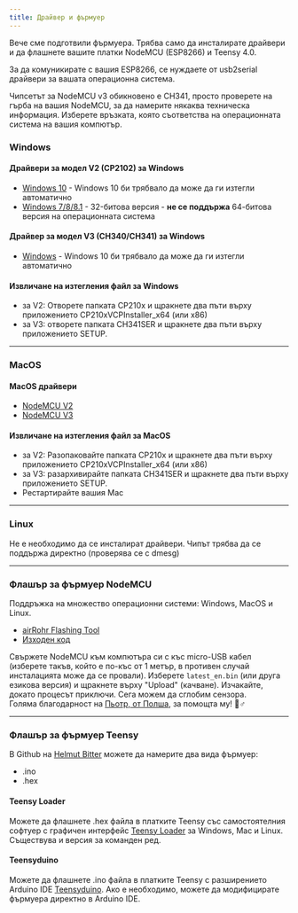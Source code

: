 ```yaml
---
title: Драйвер и фърмуер
---
```

Вече сме подготвили фърмуера. Трябва само да инсталирате драйвери и да флашнете вашите платки NodeMCU (ESP8266) и Teensy 4.0.

За да комуникирате с вашия ESP8266, се нуждаете от usb2serial драйвери за вашата операционна система.

Чипсетът за NodeMCU v3 обикновено е CH341, просто проверете на гърба на вашия NodeMCU, за да намерите някаква техническа информация. Изберете връзката, която съответства на операционната система на вашия компютър.

### Windows

#### Драйвери за модел V2 (CP2102) за Windows
* [Windows 10](https://www.silabs.com/documents/public/software/CP210x_Universal_Windows_Driver.zip) - Windows 10 би трябвало да може да ги изтегли автоматично
* [Windows 7/8/8.1](https://www.silabs.com/documents/public/software/CP210x_Windows_Drivers.zip) - 32-битова версия - **не се поддържа** 64-битова версия на операционната система

#### Драйвер за модел V3 (CH340/CH341) за Windows
* [Windows](http://www.wch.cn/downloads/file/5.html) - Windows 10 би трябвало да може да ги изтегли автоматично

#### Извличане на изтегления файл за Windows
* за V2: Отворете папката CP210x и щракнете два пъти върху приложението CP210xVCPInstaller_x64 (или x86)
* за V3: отворете папката CH341SER и щракнете два пъти върху приложението SETUP.

---

### MacOS

#### MacOS драйвери
* [NodeMCU V2](https://www.silabs.com/documents/public/software/Mac_OSX_VCP_Driver.zip )
* [NodeMCU V3](http://www.wch.cn/downloads/file/178.html)

#### Извличане на изтегления файл за MacOS
* за V2: Разопаковайте папката CP210x и щракнете два пъти върху приложението CP210xVCPInstaller_x64 (или x86)
* за V3: разархивирайте папката CH341SER и щракнете два пъти върху приложението SETUP.
* Рестартирайте вашия Mac

---

### Linux
Не е необходимо да се инсталират драйвери. Чипът трябва да се поддържа директно (проверява се с dmesg)

---
### Флашър за фърмуер NodeMCU
Поддръжка на множество операционни системи: Windows, MacOS и Linux.

* [airRohr Flashing Tool](http://firmware.sensor.community/airrohr/flashing-tool/)
* [Изходен код](https://github.com/opendata-stuttgart/airrohr-firmware-flasher/)

Свържете NodeMCU към компютъра си с къс micro-USB кабел (изберете такъв, който е по-къс от 1 метър, в противен случай инсталацията може да се провали). Изберете `latest_en.bin` (или друга езикова версия) и щракнете върху "Upload" (качване).
Изчакайте, докато процесът приключи. Сега можем да сглобим сензора.
<br>
Голяма благодарност на [Пьотр, от Полша](https://dropbox.inf.re/), за помощта му! 🙋♂️

---
### Флашър за фърмуер Teensy
В Github на [Helmut Bitter](https://github.com/hbitter/DNMS/tree/master/Firmware) можете да намерите два вида фърмуер:
* .ino
* .hex

#### Teensy Loader
Можете да флашнете .hex файла в платките Teensy със самостоятелния софтуер с графичен интерфейс [Teensy Loader](https://www.pjrc.com/teensy/loader.html) за Windows, Mac и Linux.
Съществува и версия за команден ред.

#### Teensyduino
Можете да флашнете .ino файла в платките Teensy с разширението Arduino IDE [Teensyduino](https://www.pjrc.com/teensy/teensyduino.html).
Ако е необходимо, можете да модифицирате фърмуера директно в Arduino IDE.